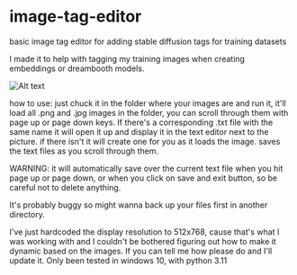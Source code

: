 # image-tag-editor
basic image tag editor for adding stable diffusion tags for training datasets

I made it to help with tagging my training images when creating embeddings or dreambooth models.

![Alt text](http://github.com/spaciousmind/image-tag-editor/image-tag-editor-UI-screenshot.JPG?raw=true "UI screenshot")

how to use:
just chuck it in the folder where your images are and run it, it'll load all .png and .jpg images in the folder, you can scroll through them with page up or page down keys. If there's a corresponding .txt file with the same name it will open it up and display it in the text editor next to the picture. if there isn't it will create one for you as it loads the image. saves the text files as you scroll through them.

WARNING:
it will automatically save over the current text file when you hit page up or page down, or when you click on save and exit button, so be careful not to delete anything.

It's probably buggy so might wanna back up your files first in another directory.

I've just hardcoded the display resolution to 512x768, cause that's what I was working with and I couldn't be bothered figuring out how to make it dynamic based on the images. If you can tell me how please do and I'll update it.
Only been tested in windows 10, with python 3.11
